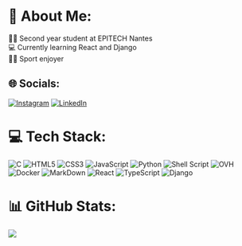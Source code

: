 # 💫 About Me:
👨‍🎓 Second year student at EPITECH Nantes\
💻 Currently learning React and Django\
🏋️‍♂️ Sport enjoyer


## 🌐 Socials:
[![Instagram](https://img.shields.io/badge/Instagram-%23E4405F.svg?style=for-the-badge&logo=Instagram&logoColor=white)](https://instagram.com/alban._.rss) 
[![LinkedIn](https://img.shields.io/badge/LinkedIn-%230db7ed.svg?style=for-the-badge&logo=linkedin&logoColor=white)](https://www.linkedin.com/in/alban-rouss%C3%A9e/)

# 💻 Tech Stack:
![C](https://img.shields.io/badge/c-%2300599C.svg?style=for-the-badge&logo=c&logoColor=white) ![HTML5](https://img.shields.io/badge/html5-%23E34F26.svg?style=for-the-badge&logo=html5&logoColor=white) ![CSS3](https://img.shields.io/badge/css3-%231572B6.svg?style=for-the-badge&logo=css3&logoColor=white) ![JavaScript](https://img.shields.io/badge/javascript-%23323330.svg?style=for-the-badge&logo=javascript&logoColor=%23F7DF1E) ![Python](https://img.shields.io/badge/python-3670A0?style=for-the-badge&logo=python&logoColor=ffdd54) ![Shell Script](https://img.shields.io/badge/shell_script-%23121011.svg?style=for-the-badge&logo=gnu-bash&logoColor=white) ![OVH](https://img.shields.io/badge/ovh-%23123F6D.svg?style=for-the-badge&logo=ovh&logoColor=#123F6D) ![Docker](https://img.shields.io/badge/docker-%230db7ed.svg?style=for-the-badge&logo=docker&logoColor=white) ![MarkDown](https://img.shields.io/badge/markdown-%23000000.svg?style=for-the-badge&logo=markdown&logoColor=white) ![React](https://img.shields.io/badge/React-657D8B?style=for-the-badge&logo=react&logoColor=FFFFFF) ![TypeScript](https://img.shields.io/badge/typescript-%23323330.svg?style=for-the-badge&logo=typescript&logoColor=%23F7DF1E) ![Django](https://img.shields.io/badge/django-%23000000.svg?style=for-the-badge&logo=django&logoColor=%23FFFFFF)

# 📊 GitHub Stats:
<!---
![](https://github-readme-stats.vercel.app/api?username=albanrss&theme=dark&hide_border=true&include_all_commits=true&count_private=true)<br/>
![](https://github-readme-streak-stats.herokuapp.com/?user=albanrss&theme=dark&hide_border=true)<br/>
![](https://github-readme-stats.vercel.app/api/top-langs/?username=albanrss&theme=dark&hide_border=true&include_all_commits=true&count_private=true&layout=compact)
--->

![](https://visitcount.itsvg.in/api?id=Albanrss&label=Profile%20Views&icon=8&pretty=true)
